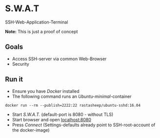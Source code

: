 # S.W.A.T
SSH-Web-Application-Terminal

**Note:** This is just a proof of concept

## Goals

- Access SSH-server via common Web-Browser
- Security

## Run it
- Ensure you have *Docker* installed
- The following command runs an *Ubuntu-minimal*-container
```
docker run --rm --publish=2222:22 rastasheep/ubuntu-sshd:16.04
```
- Start *S.W.A.T.* (default-port is 8080 - without TLS)
- Start browser and open <localhost:8080>
- Press *Connect* (Settings-defaults already point to SSH-root-account of the docker-image)




